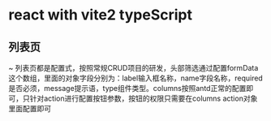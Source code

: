 # react with vite2 typeScript
## 列表页 
~ 列表页都是配置式，按照常规CRUD项目的研发，头部筛选通过配置formData这个数组，里面的对象字段分别为：label输入框名称，name字段名称，required是否必须，message提示语，type组件类型。columns按照antd正常的配置即可，只针对action进行配置按钮参数，按钮的权限只需要在columns action对象里面配置即可


